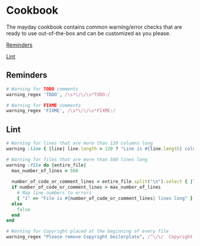 # Cookbook

The mayday cookbook contains common warning/error checks that are ready to use out-of-the-box and can be customized as you please.

[Reminders](#reminders)

[Lint](#lint)

## Reminders

```ruby
# Warning for TODO comments
warning_regex 'TODO', /\s*\/\/\s*TODO:/
```

```ruby
# Warning for FIXME comments
warning_regex 'FIXME', /\s*\/\/\s*FIXME:/
```

## Lint

```ruby
# Warning for lines that are more than 120 columns long
warning :line { |line| line.length > 120 ? "Line is #{line.length} columns long" : false }
```

```ruby
# Warning for files that are more than 500 lines long
warning :file do |entire_file|
  max_number_of_lines = 500
  
  number_of_code_or_comment_lines = entire_file.split("\n").select { |line| line.strip.length > 0 }.count
  if number_of_code_or_comment_lines > max_number_of_lines
    # Map line numbers to errors
    { "1" => "File is #{number_of_code_or_comment_lines} lines long" }
  else
    false
  end
end
```

```ruby
# Warning for Copyright placed at the beginning of every file
warning_regex "Please remove Copyright boilerplate", /^\/\/  Copyright \(c\).*$/
```

